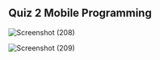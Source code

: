 ## Quiz 2 Mobile Programming

![Screenshot (208)](https://github.com/user-attachments/assets/6c9d2126-a27c-4873-8501-44d5fa59da10)


![Screenshot (209)](https://github.com/user-attachments/assets/4afb5611-9aec-4406-b7d9-263a69879288)
